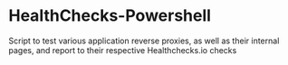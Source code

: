 # HealthChecks-Powershell
Script to test various application reverse proxies, as well as their internal pages, and report to their respective Healthchecks.io checks
